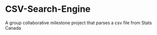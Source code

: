 # CSV-Search-Engine
A group collaborative milestone project that parses a csv file from Stats Canada
